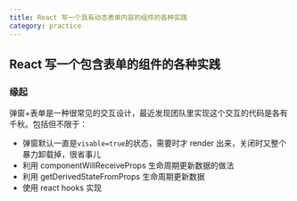 ```yaml
---
title: React 写一个具有动态表单内容的组件的各种实践
category: practice
---
```


## React 写一个包含表单的组件的各种实践

### 缘起

弹窗+表单是一种很常见的交互设计，最近发现团队里实现这个交互的代码是各有千秋。包括但不限于：

- 弹窗默认一直是`visable=true`的状态，需要时才 render 出来，关闭时又整个暴力卸载掉，很省事儿
- 利用 componentWillReceiveProps 生命周期更新数据的做法
- 利用 getDerivedStateFromProps 生命周期更新数据
- 使用 react hooks 实现
